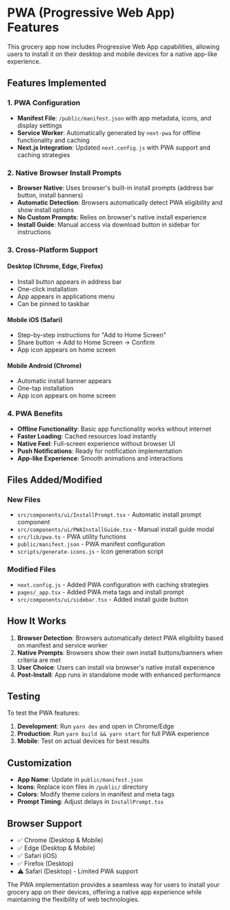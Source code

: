 # PWA (Progressive Web App) Features

This grocery app now includes Progressive Web App capabilities, allowing users to install it on their desktop and mobile devices for a native app-like experience.

## Features Implemented

### 1. PWA Configuration
- **Manifest File**: `/public/manifest.json` with app metadata, icons, and display settings
- **Service Worker**: Automatically generated by `next-pwa` for offline functionality and caching
- **Next.js Integration**: Updated `next.config.js` with PWA support and caching strategies

### 2. Native Browser Install Prompts
- **Browser Native**: Uses browser's built-in install prompts (address bar button, install banners)
- **Automatic Detection**: Browsers automatically detect PWA eligibility and show install options
- **No Custom Prompts**: Relies on browser's native install experience
- **Install Guide**: Manual access via download button in sidebar for instructions

### 3. Cross-Platform Support

#### Desktop (Chrome, Edge, Firefox)
- Install button appears in address bar
- One-click installation
- App appears in applications menu
- Can be pinned to taskbar

#### Mobile iOS (Safari)
- Step-by-step instructions for "Add to Home Screen"
- Share button → Add to Home Screen → Confirm
- App icon appears on home screen

#### Mobile Android (Chrome)
- Automatic install banner appears
- One-tap installation
- App icon appears on home screen

### 4. PWA Benefits
- **Offline Functionality**: Basic app functionality works without internet
- **Faster Loading**: Cached resources load instantly
- **Native Feel**: Full-screen experience without browser UI
- **Push Notifications**: Ready for notification implementation
- **App-like Experience**: Smooth animations and interactions

## Files Added/Modified

### New Files
- `src/components/ui/InstallPrompt.tsx` - Automatic install prompt component
- `src/components/ui/PWAInstallGuide.tsx` - Manual install guide modal
- `src/lib/pwa.ts` - PWA utility functions
- `public/manifest.json` - PWA manifest configuration
- `scripts/generate-icons.js` - Icon generation script

### Modified Files
- `next.config.js` - Added PWA configuration with caching strategies
- `pages/_app.tsx` - Added PWA meta tags and install prompt
- `src/components/ui/sidebar.tsx` - Added install guide button

## How It Works

1. **Browser Detection**: Browsers automatically detect PWA eligibility based on manifest and service worker
2. **Native Prompts**: Browsers show their own install buttons/banners when criteria are met
3. **User Choice**: Users can install via browser's native install experience
4. **Post-Install**: App runs in standalone mode with enhanced performance

## Testing

To test the PWA features:

1. **Development**: Run `yarn dev` and open in Chrome/Edge
2. **Production**: Run `yarn build && yarn start` for full PWA experience
3. **Mobile**: Test on actual devices for best results

## Customization

- **App Name**: Update in `public/manifest.json`
- **Icons**: Replace icon files in `/public/` directory
- **Colors**: Modify theme colors in manifest and meta tags
- **Prompt Timing**: Adjust delays in `InstallPrompt.tsx`

## Browser Support

- ✅ Chrome (Desktop & Mobile)
- ✅ Edge (Desktop & Mobile)  
- ✅ Safari (iOS)
- ✅ Firefox (Desktop)
- ⚠️ Safari (Desktop) - Limited PWA support

The PWA implementation provides a seamless way for users to install your grocery app on their devices, offering a native app experience while maintaining the flexibility of web technologies.
